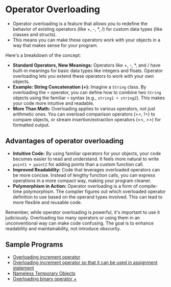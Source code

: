# Operator Overloading 

- Operator overloading is a feature that allows you to redefine the behavior of existing operators (like +, -, *, /) for custom data types (like classes and structs).
- This means you can make these operators work with your objects in a way that makes sense for your program.

Here's a breakdown of the concept:

* **Standard Operators, New Meanings:** Operators like +, -, *, and / have built-in meanings for basic data types like integers and floats. Operator overloading lets you extend these operators to work with your own objects.
* **Example: String Concatenation (+):** Imagine a `String` class. By overloading the `+` operator, you can define how to combine two `String` objects using the familiar `+` syntax (e.g., `string1 + string2`). This makes your code more intuitive and readable.
* **More Than Math:** Overloading applies to various operators, not just arithmetic ones. You can overload comparison operators (==, !=) to compare objects, or stream insertion/extraction operators (<<, >>) for formatted output.

## Advantages of operator overloading

* **Intuitive Code:** By using familiar operators for your objects, your code becomes easier to read and understand. It feels more natural to write `point1 + point2` for adding points than a custom function call.
* **Improved Readability:** Code that leverages overloaded operators can be more concise. Instead of lengthy function calls, you can express operations in a more compact way, making your program cleaner.
* **Polymorphism in Action:** Operator overloading is a form of compile-time polymorphism. The compiler figures out which overloaded operator definition to use based on the operand types involved. This can lead to more flexible and reusable code.

Remember, while operator overloading is powerful, it's important to use it judiciously. Overloading too many operators or using them in an unconventional way can make code confusing. The goal is to enhance readability and maintainability, not introduce obscurity.

## Sample Programs

- [Overloading increment operator](../source/cpp/OperatorOverloading1.cpp)
- [Overloading increment operator so that it can be used in assignment statement](../source/cpp/OperatorOverloading2.cpp)
- [Nameless Temporary Objects](../source/cpp/OperatorOverloading3.cpp)
- [Overloading binary operator +](../source/cpp/OperatorOverloadingbinary.cpp)